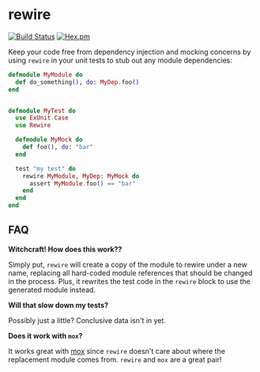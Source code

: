 rewire
===

[![Build Status](https://travis-ci.org/stephanos/rewire.svg?branch=master)](https://travis-ci.org/stephanos/rewire)
[![Hex.pm](https://img.shields.io/hexpm/v/rewire.svg)](https://hex.pm/packages/rewire)

Keep your code free from dependency injection and mocking concerns by using `rewire` in your unit tests to stub out any module dependencies:

```elixir
defmodule MyModule do
  def do_something(), do: MyDep.foo()
end


defmodule MyTest do
  use ExUnit.Case
  use Rewire

  defmodule MyMock do
    def foo(), do: "bar"
  end

  test "my test" do
    rewire MyModule, MyDep: MyMock do
      assert MyModule.foo() == "bar"
    end
  end
end
```

## FAQ

**Witchcraft! How does this work??**

Simply put, `rewire` will create a copy of the module to rewire under a new name, replacing all hard-coded module references that should be changed in the process. Plus, it rewrites the test code in the `rewire` block to use the generated module instead.

**Will that slow down my tests?**

Possibly just a little? Conclusive data isn't in yet.

**Does it work with `mox`?**

It works great with [mox](https://github.com/dashbitco/mox) since `rewire` doesn't care about where the replacement module comes from. `rewire` and `mox` are a great pair!
